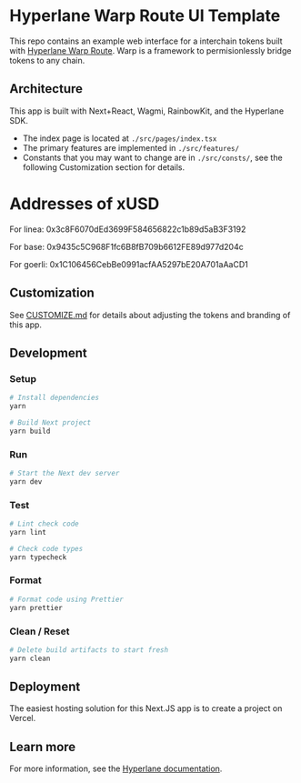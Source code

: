 # Hyperlane Warp Route UI Template

This repo contains an example web interface for a interchain tokens built with [Hyperlane Warp Route](https://docs.hyperlane.xyz/docs/apis-and-sdks/warp-api). Warp is a framework to permisionlessly bridge tokens to any chain.

## Architecture

This app is built with Next+React, Wagmi, RainbowKit, and the Hyperlane SDK.

- The index page is located at `./src/pages/index.tsx`
- The primary features are implemented in `./src/features/`
- Constants that you may want to change are in `./src/consts/`, see the following Customization section for details.

# Addresses of xUSD
For linea: 0x3c8F6070dEd3699F584656822c1b89d5aB3F3192

For base: 0x9435c5C968F1fc6B8fB709b6612FE89d977d204c

For goerli: 0x1C106456CebBe0991acfAA5297bE20A701aAaCD1

## Customization

See [CUSTOMIZE.md](./CUSTOMIZE.md) for details about adjusting the tokens and branding of this app.

## Development

### Setup

```sh
# Install dependencies
yarn

# Build Next project
yarn build
```

### Run

```sh
# Start the Next dev server
yarn dev
```

### Test

```sh
# Lint check code
yarn lint

# Check code types
yarn typecheck
```

### Format

```sh
# Format code using Prettier
yarn prettier
```

### Clean / Reset

```sh
# Delete build artifacts to start fresh 
yarn clean
```

## Deployment

The easiest hosting solution for this Next.JS app is to create a project on Vercel.

## Learn more

For more information, see the [Hyperlane documentation](https://docs.hyperlane.xyz/docs/apis-and-sdks/warp-api).
